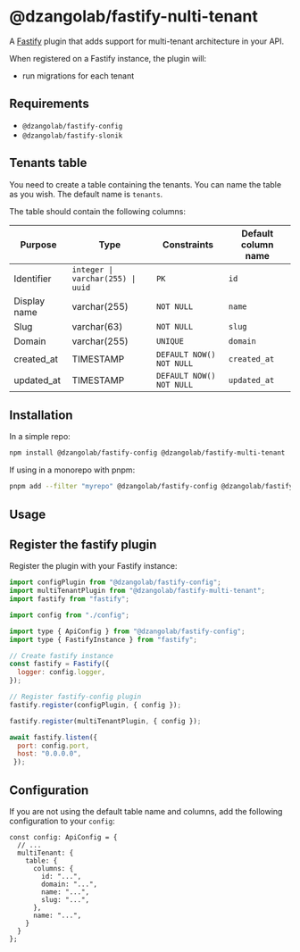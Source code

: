 # @dzangolab/fastify-nulti-tenant

A [Fastify](https://github.com/fastify/fastify) plugin that adds support for multi-tenant architecture in your API.

When registered on a Fastify instance, the plugin will:
* run migrations for each tenant

## Requirements

* `@dzangolab/fastify-config`
* `@dzangolab/fastify-slonik`

## Tenants table

You need to create a table containing the tenants. You can name the table as you wish. The default name is `tenants`.

The table should contain the following columns:

| Purpose      | Type                              | Constraints               |  Default column name |
|--------------|-----------------------------------|---------------------------|----------------------|
| Identifier   | `integer \| varchar(255) \| uuid` | `PK`                      | `id`                 |
| Display name | varchar(255)                      | `NOT NULL`                | `name`               |
| Slug         | varchar(63)                       | `NOT NULL`                | `slug`               |
| Domain       | varchar(255)                      | `UNIQUE`                  | `domain`             |
| created_at   | TIMESTAMP                         | `DEFAULT NOW() NOT NULL`  | `created_at`         |
| updated_at   | TIMESTAMP                         | `DEFAULT NOW() NOT NULL`  | `updated_at`         |

## Installation

In a simple repo:

```bash
npm install @dzangolab/fastify-config @dzangolab/fastify-multi-tenant
```

If using in a monorepo with pnpm:

```bash
pnpm add --filter "myrepo" @dzangolab/fastify-config @dzangolab/fastify-multi-tenant
```

## Usage

## Register the fastify plugin

Register the plugin with your Fastify instance:

```javascript
import configPlugin from "@dzangolab/fastify-config";
import multiTenantPlugin from "@dzangolab/fastify-multi-tenant";
import fastify from "fastify";

import config from "./config";

import type { ApiConfig } from "@dzangolab/fastify-config";
import type { FastifyInstance } from "fastify";

// Create fastify instance
const fastify = Fastify({
  logger: config.logger,
});

// Register fastify-config plugin
fastify.register(configPlugin, { config });

fastify.register(multiTenantPlugin, { config });

await fastify.listen({
  port: config.port,
  host: "0.0.0.0",
 });
```

## Configuration

If you are not using the default table name and columns, add the following configuration to your `config`:

```
const config: ApiConfig = {
  // ...
  multiTenant: {
    table: {
      columns: {
        id: "...",
        domain: "...",
        name: "...",
        slug: "...",
      },
      name: "...",
    }
  }
};
```
